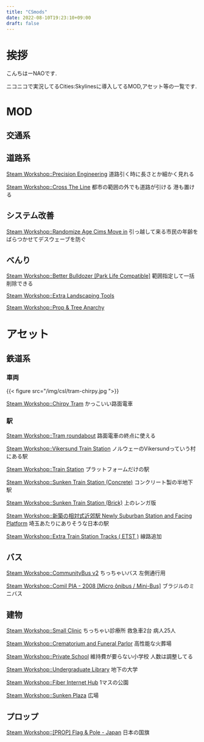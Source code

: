 ```yaml
---
title: "CSmods"
date: 2022-08-10T19:23:10+09:00
draft: false
---
```


# 挨拶

こんちはーNAOです.

ニコニコで実況してるCities:Skylinesに導入してるMOD,アセット等の一覧です.

# MOD

## 交通系

## 道路系

[Steam Workshop::Precision Engineering](https://steamcommunity.com/sharedfiles/filedetails/?id=445589127) 道路引く時に長さとか細かく見れる

[Steam Workshop::Cross The Line](https://steamcommunity.com/sharedfiles/filedetails/?id=498386331) 都市の範囲の外でも道路が引ける 港も置ける

## システム改善

[Steam Workshop::Randomize Age Cims Move in](https://steamcommunity.com/sharedfiles/filedetails/?id=571655171) 引っ越して来る市民の年齢をばらつかせてデスウェーブを防ぐ

## べんり

[Steam Workshop::Better Bulldozer [Park Life Compatible]](https://steamcommunity.com/sharedfiles/filedetails/?id=417965096) 範囲指定して一括削除できる

[Steam Workshop::Extra Landscaping Tools](https://steamcommunity.com/sharedfiles/filedetails/?id=502750307) 

[Steam Workshop::Prop &amp; Tree Anarchy](https://steamcommunity.com/sharedfiles/filedetails/?id=593588108) 

# アセット

## 鉄道系

### 車両

{{< figure src="/img/csl/tram-chirpy.jpg ">}}

[Steam Workshop::Chirpy Tram](https://steamcommunity.com/sharedfiles/filedetails/?id=629209908) かっこいい路面電車

### 駅

[Steam Workshop::Tram roundabout](https://steamcommunity.com/sharedfiles/filedetails/?id=654968039) 路面電車の終点に使える

[Steam Workshop::Vikersund Train Station](https://steamcommunity.com/sharedfiles/filedetails/?id=605328335) ノルウェーのVikersundっていう村にある駅

[Steam Workshop::Train Station](https://steamcommunity.com/sharedfiles/filedetails/?id=541850201) プラットフォームだけの駅

[Steam Workshop::Sunken Train Station (Concrete)](https://steamcommunity.com/sharedfiles/filedetails/?id=538157066) コンクリート製の半地下駅

[Steam Workshop::Sunken Train Station (Brick)](https://steamcommunity.com/sharedfiles/filedetails/?id=536893383) 上のレンガ版

[Steam Workshop::新築の相対式近郊駅 Newly Suburban Station and Facing Platform](https://steamcommunity.com/sharedfiles/filedetails/?id=431732762) 埼玉あたりにありそうな日本の駅

[Steam Workshop::Extra Train Station Tracks ( ETST )](https://steamcommunity.com/sharedfiles/filedetails/?id=515489008) 線路追加

## バス

[Steam Workshop::CommunityBus v2](https://steamcommunity.com/sharedfiles/filedetails/?id=629401365) ちっちゃいバス 左側通行用

[Steam Workshop::Comil PIA - 2008 [Micro ônibus / Mini-Bus]](https://steamcommunity.com/sharedfiles/filedetails/?id=577491807) ブラジルのミニバス

## 建物

[Steam Workshop::Small Clinic](https://steamcommunity.com/sharedfiles/filedetails/?id=597287624) ちっちゃい診療所 救急車2台 病人25人

[Steam Workshop::Crematorium and Funeral Parlor](https://steamcommunity.com/sharedfiles/filedetails/?id=555001297) 高性能な火葬場

[Steam Workshop::Private School](https://steamcommunity.com/sharedfiles/filedetails/?id=428122660) 維持費が要らない小学校 人数は調整してる

[Steam Workshop::Undergraduate Library](https://steamcommunity.com/sharedfiles/filedetails/?id=420388269) 地下の大学

[Steam Workshop::Fiber Internet Hub](https://steamcommunity.com/sharedfiles/filedetails/?id=411526349) 1マスの公園

[Steam Workshop::Sunken Plaza](https://steamcommunity.com/sharedfiles/filedetails/?id=410150158) 広場

## プロップ

[Steam Workshop::[PROP] Flag &amp; Pole - Japan](https://steamcommunity.com/sharedfiles/filedetails/?id=539105724) 日本の国旗
